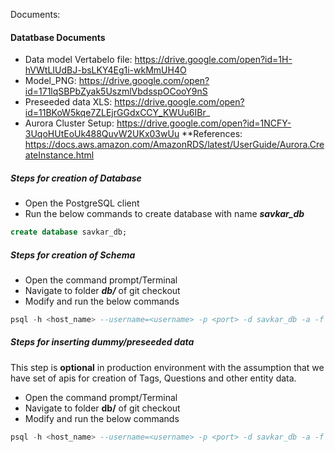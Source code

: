 Documents:
####  Datatbase Documents
* Data model Vertabelo file: https://drive.google.com/open?id=1H-hVWtLIUdBJ-bsLKY4Eg1i-wkMmUH4O
* Model_PNG: https://drive.google.com/open?id=171lqSBPbZyak5UszmlVbdsspOCooY9nS
* Preseeded data XLS: https://drive.google.com/open?id=11BKoW5kqe7ZLEjrGGdxCCY_KWUu6IBr_
* Aurora Cluster Setup: https://drive.google.com/open?id=1NCFY-3UqoHUtEoUk488QuvW2UKx03wUu
**References: https://docs.aws.amazon.com/AmazonRDS/latest/UserGuide/Aurora.CreateInstance.html

##### Steps for creation of Database

 * Open the PostgreSQL client
 * Run the below commands to create database with name **_savkar_db_**
 ```sql
 create database savkar_db;
 ```
##### Steps for creation of Schema

 * Open the command prompt/Terminal
 * Navigate to folder **_db/_** of git checkout
 * Modify and run the below commands
 ```sql
 psql -h <host_name> --username=<username> -p <port> -d savkar_db -a -f Savkar_DDL.sql
 ```
##### Steps for inserting dummy/preseeded data
This step is **optional** in production environment with the assumption that we have set of apis for creation of Tags, Questions and other entity data.
 * Open the command prompt/Terminal
 * Navigate to folder __db/__ of git checkout
 * Modify and run the below commands
	
```sql
psql -h <host_name> --username=<username> -p <port> -d savkar_db -a -f Savkar_Preseeded.sql
```
